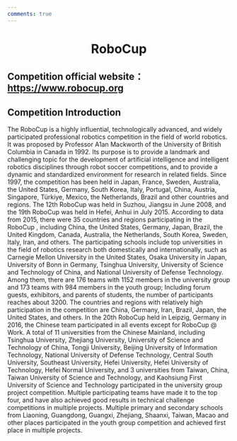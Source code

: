 ```yaml
---
comments: true
---
```


# <center>RoboCup</center>

## Competition official website：<https://www.robocup.org>

## Competition Introduction

The RoboCup is a highly influential, technologically advanced, and widely participated professional robotics competition in the field of world robotics. It was proposed by Professor A1an Mackworth of the University of British Columbia in Canada in 1992. Its purpose is to provide a landmark and challenging topic for the development of artificial intelligence and intelligent robotics disciplines through robot soccer competitions, and to provide a dynamic and standardized environment for research in related fields. Since 1997, the competition has been held in Japan, France, Sweden, Australia, the United States, Germany, South Korea, Italy, Portugal, China, Austria, Singapore, Türkiye, Mexico, the Netherlands, Brazil and other countries and regions. The 12th RoboCup  was held in Suzhou, Jiangsu in June 2008, and the 19th RoboCup was held in Hefei, Anhui in July 2015. According to data from 2015, there were 35 countries and regions participating in the RoboCup , including China, the United States, Germany, Japan, Brazil, the United Kingdom, Canada, Australia, the Netherlands, South Korea, Sweden, Italy, Iran, and others. The participating schools include top universities in the field of robotics research both domestically and internationally, such as Carnegie Mellon University in the United States, Osaka University in Japan, University of Bonn in Germany, Tsinghua University, University of Science and Technology of China, and National University of Defense Technology. Among them, there are 176 teams with 1152 members in the university group and 173 teams with 984 members in the youth group; Including forum guests, exhibitors, and parents of students, the number of participants reaches about 3200. The countries and regions with relatively high participation in the competition are China, Germany, Iran, Brazil, Japan, the United States, and others. In the 20th RoboCup held in Leipzig, Germany in 2016, the Chinese team participated in all events except for RoboCup @ Work. A total of 11 universities from the Chinese Mainland, including Tsinghua University, Zhejiang University, University of Science and Technology of China, Tongji University, Beijing University of Information Technology, National University of Defense Technology, Central South University, Southeast University, Hefei University, Hefei University of Technology, Hefei Normal University, and 3 universities from Taiwan, China, Taiwan University of Science and Technology, and Kaohsiung First University of Science and Technology participated in the university group project competition. Multiple participating teams have made it to the top four, and have also achieved good results in technical challenge competitions in multiple projects. Multiple primary and secondary schools from Liaoning, Guangdong, Guangxi, Zhejiang, Shaanxi, Taiwan, Macao and other places participated in the youth group competition and achieved first place in multiple projects.
